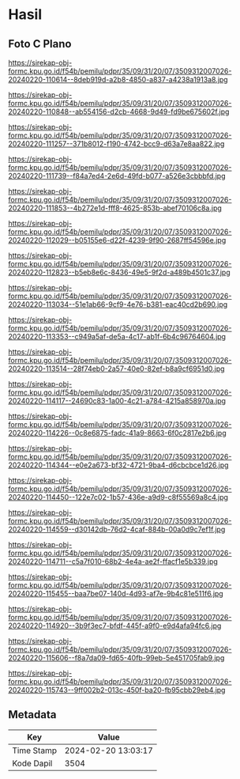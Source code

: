 # Hasil

## Foto C Plano

https://sirekap-obj-formc.kpu.go.id/f54b/pemilu/pdpr/35/09/31/20/07/3509312007026-20240220-110614--8deb919d-a2b8-4850-a837-a4238a1913a8.jpg

https://sirekap-obj-formc.kpu.go.id/f54b/pemilu/pdpr/35/09/31/20/07/3509312007026-20240220-110848--ab554156-d2cb-4668-9d49-fd9be675602f.jpg

https://sirekap-obj-formc.kpu.go.id/f54b/pemilu/pdpr/35/09/31/20/07/3509312007026-20240220-111257--371b8012-f190-4742-bcc9-d63a7e8aa822.jpg

https://sirekap-obj-formc.kpu.go.id/f54b/pemilu/pdpr/35/09/31/20/07/3509312007026-20240220-111739--f84a7ed4-2e6d-49fd-b077-a526e3cbbbfd.jpg

https://sirekap-obj-formc.kpu.go.id/f54b/pemilu/pdpr/35/09/31/20/07/3509312007026-20240220-111853--4b272e1d-fff8-4625-853b-abef70106c8a.jpg

https://sirekap-obj-formc.kpu.go.id/f54b/pemilu/pdpr/35/09/31/20/07/3509312007026-20240220-112029--b05155e6-d22f-4239-9f90-2687ff54596e.jpg

https://sirekap-obj-formc.kpu.go.id/f54b/pemilu/pdpr/35/09/31/20/07/3509312007026-20240220-112823--b5eb8e6c-8436-49e5-9f2d-a489b4501c37.jpg

https://sirekap-obj-formc.kpu.go.id/f54b/pemilu/pdpr/35/09/31/20/07/3509312007026-20240220-113034--51e1ab66-9cf9-4e76-b381-eac40cd2b690.jpg

https://sirekap-obj-formc.kpu.go.id/f54b/pemilu/pdpr/35/09/31/20/07/3509312007026-20240220-113353--c949a5af-de5a-4c17-ab1f-6b4c96764604.jpg

https://sirekap-obj-formc.kpu.go.id/f54b/pemilu/pdpr/35/09/31/20/07/3509312007026-20240220-113514--28f74eb0-2a57-40e0-82ef-b8a9cf6951d0.jpg

https://sirekap-obj-formc.kpu.go.id/f54b/pemilu/pdpr/35/09/31/20/07/3509312007026-20240220-114117--24690c83-1a00-4c21-a784-4215a858970a.jpg

https://sirekap-obj-formc.kpu.go.id/f54b/pemilu/pdpr/35/09/31/20/07/3509312007026-20240220-114226--0c8e6875-fadc-41a9-8663-6f0c2817e2b6.jpg

https://sirekap-obj-formc.kpu.go.id/f54b/pemilu/pdpr/35/09/31/20/07/3509312007026-20240220-114344--e0e2a673-bf32-4721-9ba4-d6cbcbce1d26.jpg

https://sirekap-obj-formc.kpu.go.id/f54b/pemilu/pdpr/35/09/31/20/07/3509312007026-20240220-114450--122e7c02-1b57-436e-a9d9-c8f55569a8c4.jpg

https://sirekap-obj-formc.kpu.go.id/f54b/pemilu/pdpr/35/09/31/20/07/3509312007026-20240220-114559--d30142db-76d2-4caf-884b-00a0d9c7ef1f.jpg

https://sirekap-obj-formc.kpu.go.id/f54b/pemilu/pdpr/35/09/31/20/07/3509312007026-20240220-114711--c5a7f010-68b2-4e4a-ae2f-ffacf1e5b339.jpg

https://sirekap-obj-formc.kpu.go.id/f54b/pemilu/pdpr/35/09/31/20/07/3509312007026-20240220-115455--baa7be07-140d-4d93-af7e-9b4c81e511f6.jpg

https://sirekap-obj-formc.kpu.go.id/f54b/pemilu/pdpr/35/09/31/20/07/3509312007026-20240220-114920--3b9f3ec7-bfdf-445f-a9f0-e9d4afa94fc6.jpg

https://sirekap-obj-formc.kpu.go.id/f54b/pemilu/pdpr/35/09/31/20/07/3509312007026-20240220-115606--f8a7da09-fd65-40fb-99eb-5e451705fab9.jpg

https://sirekap-obj-formc.kpu.go.id/f54b/pemilu/pdpr/35/09/31/20/07/3509312007026-20240220-115743--9ff002b2-013c-450f-ba20-fb95cbb29eb4.jpg


## Metadata

| Key        | Value               |
| ---------- | ------------------- |
| Time Stamp | 2024-02-20 13:03:17 |
| Kode Dapil | 3504                |



